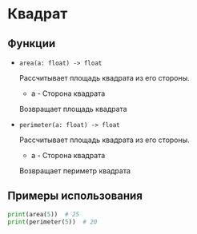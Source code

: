 # Квадрат

## Функции

- `area(a: float) -> float`

  Рассчитывает площадь квадрата из его стороны.

    - a - Сторона квадрата

  Возвращает площадь квадрата

- `perimeter(a: float) -> float`

  Рассчитывает площадь квадрата из его стороны.

    - a - Сторона квадрата

  Возвращает периметр квадрата

## Примеры использования

```python
print(area(5))  # 25
print(perimeter(5))  # 20
```